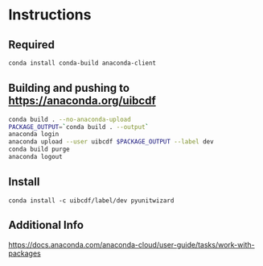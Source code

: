 # Instructions

## Required

```bash
conda install conda-build anaconda-client
```

## Building and pushing to https://anaconda.org/uibcdf

```bash
conda build . --no-anaconda-upload
PACKAGE_OUTPUT=`conda build . --output`
anaconda login
anaconda upload --user uibcdf $PACKAGE_OUTPUT --label dev
conda build purge
anaconda logout
```

## Install

```
conda install -c uibcdf/label/dev pyunitwizard
```

## Additional Info
https://docs.anaconda.com/anaconda-cloud/user-guide/tasks/work-with-packages

